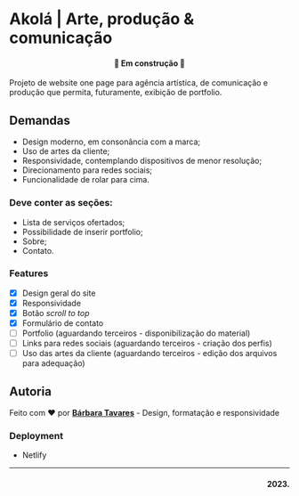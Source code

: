 # Akolá | Arte, produção & comunicação

<h4 align="center"> 
	🚧 Em construção 🚧
</h4>

Projeto de website one page para agência artística, de comunicação e produção que permita, futuramente, exibição de portfolio. 

## Demandas

- Design moderno, em consonância com a marca;
- Uso de artes da cliente;
- Responsividade, contemplando dispositivos de menor resolução;
- Direcionamento para redes sociais;
- Funcionalidade de rolar para cima.

### Deve conter as seções:
- Lista de serviços ofertados;
- Possibilidade de inserir portfolio;
- Sobre;
- Contato.

### Features
- [x] Design geral do site
- [x] Responsividade
- [x] Botão *scroll to top*
- [x] Formulário de contato
- [ ] Portfolio (aguardando terceiros - disponibilização do material)
- [ ] Links para redes sociais (aguardando terceiros - criação dos perfis)
- [ ] Uso das artes da cliente (aguardando terceiros - edição dos arquivos para adequação)

## Autoria
Feito com ❤️ por [**Bárbara Tavares**](https://github.com/b-tavares) - Design, formatação e responsividade

### Deployment
- Netlify

---
<h4 align="right"> 
	2023.
</h4> 
